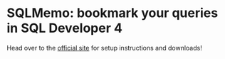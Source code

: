 # SQLMemo: bookmark your queries in SQL Developer 4 #

Head over to the [official site](http://scristalli.github.io) for setup instructions and downloads!
